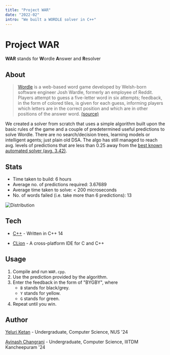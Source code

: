 ```yaml
---
title: "Project WAR"
date: "2022-02"
intro: "We built a WORDLE solver in C++"
---
```


# Project WAR

**WAR** stands for **W**ordle **A**nswer and **R**esolver

## About

> [Wordle](https://www.powerlanguage.co.uk/wordle/) is a web-based word game developed by Welsh-born software engineer Josh Wardle, formerly an employee of Reddit. Players attempt to guess a five-letter word in six attempts; feedback, in the form of colored tiles, is given for each guess, informing players which letters are in the correct position and which are in other positions of the answer word. [(source)](https://en.wikipedia.org/wiki/Wordle)

We created a solver from scratch that uses a simple algorithm built upon the basic rules of the game and a couple of predetermined useful predictions to solve Wordle. There are no search/decision trees, learning models or intelligent agents; just plain old DSA. The algo has still managed to reach avg. levels of predictions that are less than 0.25 away from the [best known automated solver (avg. 3.42)](https://jonathanolson.net/wordle-solver/).

## Stats

- Time taken to build: 6 hours
- Average no. of predictions required: 3.67689
- Average time taken to solve: < 200 microseconds
- No. of words failed (i.e. take more than 6 predictions): 13

![Distribution](/images/war-distribution.png)

## Tech

- [C++](https://en.cppreference.com/w/cpp/14) - Written in C++ 14

- [CLion](https://www.jetbrains.com/clion/download/#section=windows) - A cross-platform IDE for C and C++

## Usage

1. Compile and run `WAR.cpp`.
2. Use the prediction provided by the algorithm.
3. Enter the feedback in the form of "BYGBY", where
   - `B` stands for black/grey.
   - `Y` stands for yellow.
   - `G` stands for green.
4. Repeat until you win.

## Author

[Yeluri Ketan](https://github.com/YeluriKetan) - Undergraduate, Computer Science, NUS '24

[Avinash Changrani](https://github.com/nabobery) - Undergraduate, Computer Science, IIITDM Kancheepuram '24
